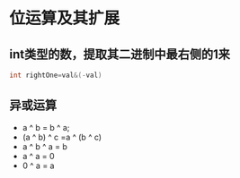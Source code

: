 # 位运算及其扩展

## int类型的数，提取其二进制中最右侧的1来

```java
int rightOne=val&(-val)

```

## 异或运算

- a ^ b = b ^ a;
- (a ^ b) ^ c =a ^ (b ^ c)
- a ^ b ^ a = b
- a ^ a = 0
- 0 ^ a = a
